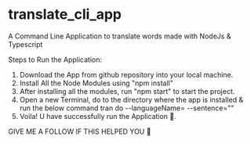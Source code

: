 # translate_cli_app

A Command Line Application to translate words made with NodeJs &amp; Typescript

Steps to Run the Application:

1. Download the App from github repository into your local machine.
2. Install All the Node Modules using "npm install"
3. After installing all the modules, run "npm start" to start the project.
4. Open a new Terminal, do to the directory where the app is installed & run the below command
   tran do --languageName=<language name in small case> --sentence="<sentence to be translated>"
5. Voila! U have successfully run the Application 🤩.

GIVE ME A FOLLOW IF THIS HELPED YOU 🙌
